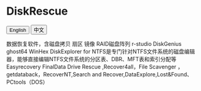# DiskRescue

<button onclick="showEnglish()">English</button> <button onclick="showChinese()">中文</button>
<div id="content">
  <div id="chinese">
  数据恢复软件，含磁盘拷贝 扇区 镜像 RAID磁盘阵列
  r-studio
  DiskGenius
  ghost64
  WinHex
  DiskExplorer for NTFS是专门针对NTFS文件系统的磁盘编辑器，能够直接编辑NTFS文件系统的分区表、DBR、MFT表和索引分配等
  Easyrecovery
  FinalData
  Drive Rescue ,Recover4all，File Scavenger ，getdataback，RecoverNT,Search and Recover,DataExplore,Lost&Found、PCtools（DOS）
  </div>
  <div id="english" style="display: none;">
  ## Data Recovery Software (with Disk Cloning, Sector-Level Imaging, and RAID Support)
  * **R-Studio**
  * **DiskGenius**
  * **Ghost64**
  * **WinHex**
  * **DiskExplorer for NTFS**: A disk editor specifically designed for the NTFS file system, capable of directly editing NTFS partition tables, DBR, MFT, and index allocation.
  * **EasyRecovery**
  * **FinalData**
  * **Drive Rescue**
  * **Recover4all**
  * **File Scavenger**
  * **GetDataBack**
  * **RecoverNT**
  * **Search and Recover**
  * **DataExplore**
  * **Lost&Found**
  * **PC Tools (DOS)** 
  </div>
</div>
<script>
function showEnglish() {
  document.getElementById("english").style.display = "block";
  document.getElementById("chinese").style.display = "none";
}
function showChinese() {
  document.getElementById("chinese").style.display = "block";
  document.getElementById("english").style.display = "none";
}
</script>
